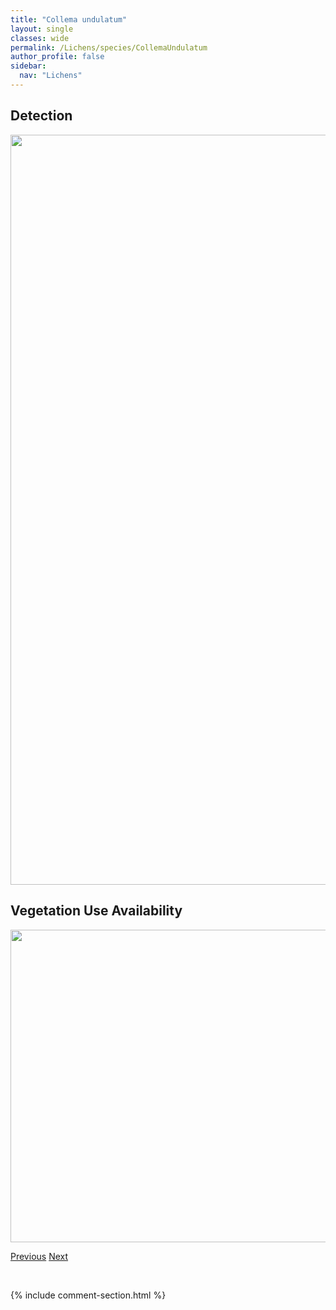 ```yaml
---
title: "Collema undulatum"
layout: single
classes: wide
permalink: /Lichens/species/CollemaUndulatum
author_profile: false
sidebar:
  nav: "Lichens"
---
```


<h2>Detection</h2>

<a href="https://drive.google.com/uc?export=view&id=1BL1ey34ZmcJmLN4879k4g-lgzEn8yO_B">
<img src="https://drive.google.com/uc?export=view&id=1BL1ey34ZmcJmLN4879k4g-lgzEn8yO_B" height = "1200" width = "800">
</a>


<h2>Vegetation Use Availability</h2>

<a href="https://drive.google.com/uc?export=view&id=1y4w7dHdexhw-VCL8Zjnv5zL_Cnzfi5J7">
<img src="https://drive.google.com/uc?export=view&id=1y4w7dHdexhw-VCL8Zjnv5zL_Cnzfi5J7" height = "500" width = "1000">
</a>


<a href="/DevelopmentWebsite/Lichens/species/CollemaTenaxGrp" class="pagination--pager" title="Collema tenax grp.">Previous</a> <a href="/DevelopmentWebsite/Lichens/species/DactylinaBeringica" class="pagination--pager" title="Dactylina beringica">Next</a>

<p>&nbsp;</p>

{% include comment-section.html %}
